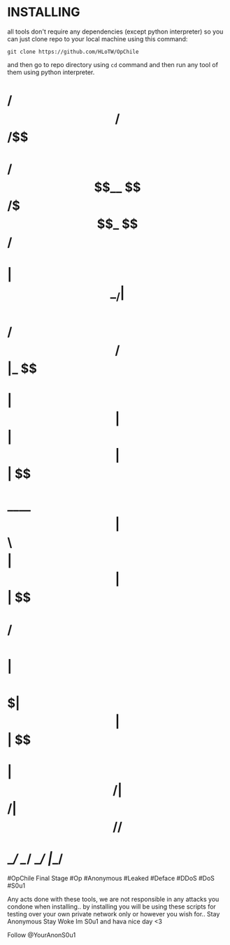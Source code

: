 # INSTALLING
all tools don't require any dependencies (except python interpreter) so you can just clone repo to your local machine using this command:
```
git clone https://github.com/HLoTW/OpChile
```
and then go to repo directory using `cd` command and then run any tool of them using python interpreter.


#    /$$$$$$   /$$$$$$              /$$  
#   /$$__  $$ /$$$_  $$           /$$$$  
#  | $$  \__/| $$$$\ $$ /$$   /$$|_  $$  
#  |  $$$$$$ | $$ $$ $$| $$  | $$  | $$  
#   \____  $$| $$\ $$$$| $$  | $$  | $$  
#   /$$  \ $$| $$ \ $$$| $$  | $$  | $$  
#  |  $$$$$$/|  $$$$$$/|  $$$$$$/ /$$$$$$
#   \______/  \______/  \______/ |______/                                   


#OpChile Final Stage 
#Op #Anonymous #Leaked #Deface #DDoS #DoS #S0u1 

Any acts done with these tools, we are not responsible in any attacks you condone when installing.. by installing you will be using these scripts for testing over your own private network only or however you wish for..
Stay Anonymous
Stay Woke
Im S0u1 and hava nice day <3

Follow @YourAnonS0u1
